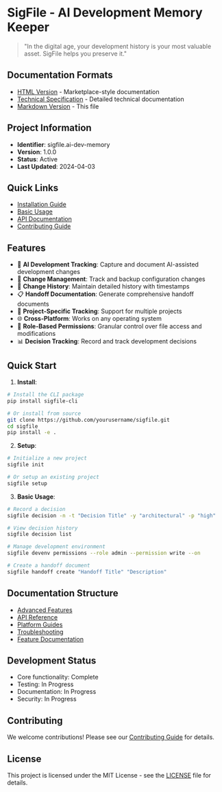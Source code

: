 # SigFile - AI Development Memory Keeper

> "In the digital age, your development history is your most valuable asset. SigFile helps you preserve it."

## Documentation Formats
- [HTML Version](README.html) - Marketplace-style documentation
- [Technical Specification](README.txt) - Detailed technical documentation
- [Markdown Version](README.md) - This file

## Project Information
- **Identifier**: sigfile.ai-dev-memory
- **Version**: 1.0.0
- **Status**: Active
- **Last Updated**: 2024-04-03

## Quick Links
- [Installation Guide](getting-started/installation.md)
- [Basic Usage](getting-started/basic-usage.md)
- [API Documentation](api/README.md)
- [Contributing Guide](contributing/README.md)

## Features
- 🤖 **AI Development Tracking**: Capture and document AI-assisted development changes
- 🔄 **Change Management**: Track and backup configuration changes
- 📝 **Change History**: Maintain detailed history with timestamps
- 📋 **Handoff Documentation**: Generate comprehensive handoff documents
- 📁 **Project-Specific Tracking**: Support for multiple projects
- 🌐 **Cross-Platform**: Works on any operating system
- 🔐 **Role-Based Permissions**: Granular control over file access and modifications
- 📊 **Decision Tracking**: Record and track development decisions

## Quick Start

1. **Install**:
```bash
# Install the CLI package
pip install sigfile-cli

# Or install from source
git clone https://github.com/yourusername/sigfile.git
cd sigfile
pip install -e .
```

2. **Setup**:
```bash
# Initialize a new project
sigfile init

# Or setup an existing project
sigfile setup
```

3. **Basic Usage**:
```bash
# Record a decision
sigfile decision -n -t "Decision Title" -y "architectural" -p "high"

# View decision history
sigfile decision list

# Manage development environment
sigfile devenv permissions --role admin --permission write --on

# Create a handoff document
sigfile handoff create "Handoff Title" "Description"
```

## Documentation Structure
- [Advanced Features](advanced/README.md)
- [API Reference](api/README.md)
- [Platform Guides](platforms/README.md)
- [Troubleshooting](troubleshooting/README.md)
- [Feature Documentation](features/README.md)

## Development Status
- Core functionality: Complete
- Testing: In Progress
- Documentation: In Progress
- Security: In Progress

## Contributing
We welcome contributions! Please see our [Contributing Guide](contributing/README.md) for details.

## License
This project is licensed under the MIT License - see the [LICENSE](../LICENSE) file for details. 